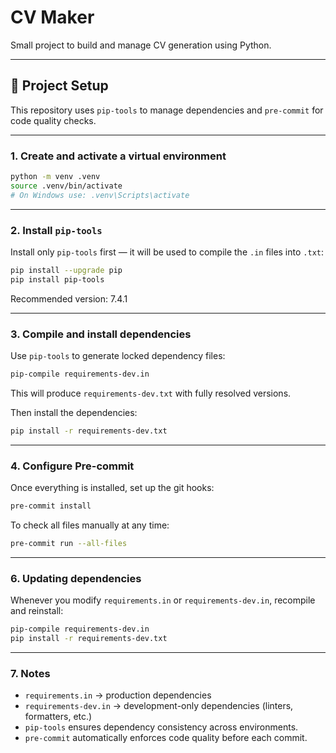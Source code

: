 # CV Maker

Small project to build and manage CV generation using Python.

---

## 🧩 Project Setup

This repository uses `pip-tools` to manage dependencies and `pre-commit` for code quality checks.

---

### 1. Create and activate a virtual environment

```bash
python -m venv .venv
source .venv/bin/activate
# On Windows use: .venv\Scripts\activate
```

---

### 2. Install `pip-tools`

Install only `pip-tools` first — it will be used to compile the `.in` files into `.txt`:

```bash
pip install --upgrade pip
pip install pip-tools
```

Recommended version: 7.4.1

---

### 3. Compile and install dependencies

Use `pip-tools` to generate locked dependency files:

```bash
pip-compile requirements-dev.in
```

This will produce `requirements-dev.txt` with fully resolved versions.

Then install the dependencies:

```bash
pip install -r requirements-dev.txt
```

---

### 4. Configure Pre-commit

Once everything is installed, set up the git hooks:

```bash
pre-commit install
```

To check all files manually at any time:

```bash
pre-commit run --all-files
```

---

### 6. Updating dependencies

Whenever you modify `requirements.in` or `requirements-dev.in`, recompile and reinstall:

```bash
pip-compile requirements-dev.in
pip install -r requirements-dev.txt
```

---

### 7. Notes

- `requirements.in` → production dependencies  
- `requirements-dev.in` → development-only dependencies (linters, formatters, etc.)  
- `pip-tools` ensures dependency consistency across environments.  
- `pre-commit` automatically enforces code quality before each commit.